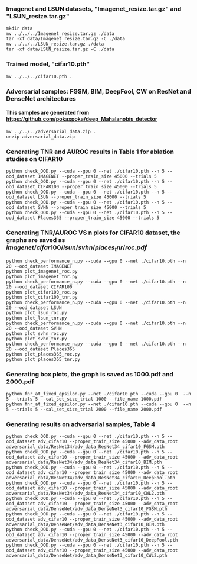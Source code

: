 ### Imagenet and LSUN datasets, "Imagenet_resize.tar.gz" and "LSUN_resize.tar.gz"
    mkdir data 
    mv ../../../Imagenet_resize.tar.gz ./data
    tar -xf data/Imagenet_resize.tar.gz -C ./data
    mv ../../../LSUN_resize.tar.gz ./data
    tar -xf data/LSUN_resize.tar.gz -C ./data

### Trained model, "cifar10.pth"
    mv ../../../cifar10.pth .

### Adversarial samples: FGSM, BIM, DeepFool, CW on ResNet and DenseNet architectures
#### This samples are generated from https://github.com/pokaxpoka/deep_Mahalanobis_detector
    mv ../../../adversarial_data.zip .
    unzip adversarial_data.zip

### Generating TNR and AUROC results in Table 1 for ablation studies on CIFAR10 

    python check_OOD.py --cuda --gpu 0 --net ./cifar10.pth --n 5 --ood_dataset IMAGENET --proper_train_size 45000 --trials 5
    python check_OOD.py --cuda --gpu 0 --net ./cifar10.pth --n 5 --ood_dataset CIFAR100 --proper_train_size 45000 --trials 5
    python check_OOD.py --cuda --gpu 0 --net ./cifar10.pth --n 5 --ood_dataset LSUN --proper_train_size 45000 --trials 5
    python check_OOD.py --cuda --gpu 0 --net ./cifar10.pth --n 5 --ood_dataset SVHN --proper_train_size 45000 --trials 5
    python check_OOD.py --cuda --gpu 0 --net ./cifar10.pth --n 5 --ood_dataset Places365 --proper_train_size 45000 --trials 5
    

### Generating TNR/AUROC VS n plots for CIFAR10 dataset, the graphs are saved as $imagenet/cifar100/lsun/svhn/places_tnr/roc.pdf$
    python check_performance_n.py --cuda --gpu 0 --net ./cifar10.pth --n 20 --ood_dataset IMAGENET
    python plot_imagenet_roc.py
    python plot_imagenet_tnr.py
    python check_performance_n.py --cuda --gpu 0 --net ./cifar10.pth --n 20 --ood_dataset CIFAR100
    python plot_cifar100_roc.py
    python plot_cifar100_tnr.py
    python check_performance_n.py --cuda --gpu 0 --net ./cifar10.pth --n 20 --ood_dataset LSUN
    python plot_lsun_roc.py
    python plot_lsun_tnr.py
    python check_performance_n.py --cuda --gpu 0 --net ./cifar10.pth --n 20 --ood_dataset SVHN
    python plot_svhn_roc.py
    python plot_svhn_tnr.py
    python check_performance_n.py --cuda --gpu 0 --net ./cifar10.pth --n 20 --ood_dataset Places365 
    python plot_places365_roc.py
    python plot_places365_tnr.py

### Generating box plots, the graph is saved as 1000.pdf and 2000.pdf
    python fnr_at_fixed_epsilon.py --net ./cifar10.pth --cuda --gpu 0  --n 5 --trials 5 --cal_set_size_trial 1000 --file_name 1000.pdf
    python fnr_at_fixed_epsilon.py --net ./cifar10.pth --cuda --gpu 0  --n 5 --trials 5 --cal_set_size_trial 2000 --file_name 2000.pdf

### Generating results on adversarial samples, Table 4
    python check_OOD.py --cuda --gpu 0 --net ./cifar10.pth --n 5 --ood_dataset adv_cifar10 --proper_train_size 45000 --adv_data_root adversarial_data/ResNet34/adv_data_ResNet34_cifar10_FGSM.pth
    python check_OOD.py --cuda --gpu 0 --net ./cifar10.pth --n 5 --ood_dataset adv_cifar10 --proper_train_size 45000 --adv_data_root adversarial_data/ResNet34/adv_data_ResNet34_cifar10_BIM.pth
    python check_OOD.py --cuda --gpu 0 --net ./cifar10.pth --n 5 --ood_dataset adv_cifar10 --proper_train_size 45000 --adv_data_root adversarial_data/ResNet34/adv_data_ResNet34_cifar10_DeepFool.pth
    python check_OOD.py --cuda --gpu 0 --net ./cifar10.pth --n 5 --ood_dataset adv_cifar10 --proper_train_size 45000 --adv_data_root adversarial_data/ResNet34/adv_data_ResNet34_cifar10_CWL2.pth
    python check_OOD.py --cuda --gpu 0 --net ./cifar10.pth --n 5 --ood_dataset adv_cifar10 --proper_train_size 45000 --adv_data_root adversarial_data/DenseNet/adv_data_DenseNet3_cifar10_FGSM.pth
    python check_OOD.py --cuda --gpu 0 --net ./cifar10.pth --n 5 --ood_dataset adv_cifar10 --proper_train_size 45000 --adv_data_root adversarial_data/DenseNet/adv_data_DenseNet3_cifar10_BIM.pth
    python check_OOD.py --cuda --gpu 0 --net ./cifar10.pth --n 5 --ood_dataset adv_cifar10 --proper_train_size 45000 --adv_data_root adversarial_data/DenseNet/adv_data_DenseNet3_cifar10_DeepFool.pth
    python check_OOD.py --cuda --gpu 0 --net ./cifar10.pth --n 5 --ood_dataset adv_cifar10 --proper_train_size 45000 --adv_data_root adversarial_data/DenseNet/adv_data_DenseNet3_cifar10_CWL2.pth

    



